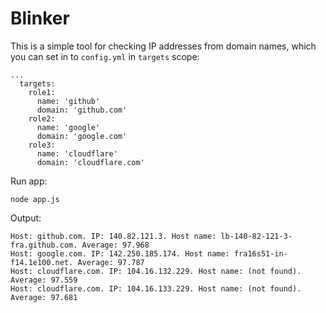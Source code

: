 # Blinker

This is a simple tool for checking IP addresses from domain names, which you can set in to `config.yml` in `targets` scope:

```
...
  targets:
    role1:
      name: 'github'
      domain: 'github.com'
    role2:
      name: 'google'
      domain: 'google.com'
    role3:
      name: 'cloudflare'
      domain: 'cloudflare.com'
```

Run app:
```
node app.js
```

Output:
```
Host: github.com. IP: 140.82.121.3. Host name: lb-140-82-121-3-fra.github.com. Average: 97.968
Host: google.com. IP: 142.250.185.174. Host name: fra16s51-in-f14.1e100.net. Average: 97.787
Host: cloudflare.com. IP: 104.16.132.229. Host name: (not found). Average: 97.559
Host: cloudflare.com. IP: 104.16.133.229. Host name: (not found). Average: 97.681
```